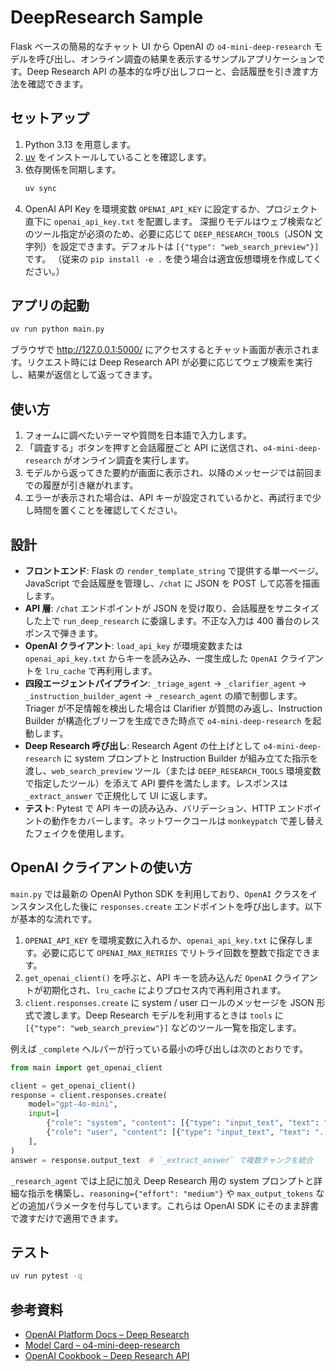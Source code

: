 # DeepResearch Sample

Flask ベースの簡易的なチャット UI から OpenAI の `o4-mini-deep-research` モデルを呼び出し、オンライン調査の結果を表示するサンプルアプリケーションです。Deep Research API の基本的な呼び出しフローと、会話履歴を引き渡す方法を確認できます。

## セットアップ

1. Python 3.13 を用意します。
2. [uv](https://docs.astral.sh/uv/) をインストールしていることを確認します。
3. 依存関係を同期します。
   ```bash
   uv sync
   ```
4. OpenAI API Key を環境変数 `OPENAI_API_KEY` に設定するか、プロジェクト直下に `openai_api_key.txt` を配置します。
   深掘りモデルはウェブ検索などのツール指定が必須のため、必要に応じて `DEEP_RESEARCH_TOOLS`（JSON 文字列）を設定できます。デフォルトは `[{"type": "web_search_preview"}]` です。
   （従来の `pip install -e .` を使う場合は適宜仮想環境を作成してください。）

## アプリの起動

```bash
uv run python main.py
```

ブラウザで <http://127.0.0.1:5000/> にアクセスするとチャット画面が表示されます。リクエスト時には Deep Research API が必要に応じてウェブ検索を実行し、結果が返信として返ってきます。

## 使い方

1. フォームに調べたいテーマや質問を日本語で入力します。
2. 「調査する」ボタンを押すと会話履歴ごと API に送信され、`o4-mini-deep-research` がオンライン調査を実行します。
3. モデルから返ってきた要約が画面に表示され、以降のメッセージでは前回までの履歴が引き継がれます。
4. エラーが表示された場合は、API キーが設定されているかと、再試行まで少し時間を置くことを確認してください。

## 設計

- **フロントエンド**: Flask の `render_template_string` で提供する単一ページ。JavaScript で会話履歴を管理し、`/chat` に JSON を POST して応答を描画します。
- **API 層**: `/chat` エンドポイントが JSON を受け取り、会話履歴をサニタイズした上で `run_deep_research` に委譲します。不正な入力は 400 番台のレスポンスで弾きます。
- **OpenAI クライアント**: `load_api_key` が環境変数または `openai_api_key.txt` からキーを読み込み、一度生成した `OpenAI` クライアントを `lru_cache` で再利用します。
- **四段エージェントパイプライン**: `_triage_agent` → `_clarifier_agent` → `_instruction_builder_agent` → `_research_agent` の順で制御します。Triager が不足情報を検出した場合は Clarifier が質問のみ返し、Instruction Builder が構造化ブリーフを生成できた時点で `o4-mini-deep-research` を起動します。
- **Deep Research 呼び出し**: Research Agent の仕上げとして `o4-mini-deep-research` に system プロンプトと Instruction Builder が組み立てた指示を渡し、`web_search_preview` ツール（または `DEEP_RESEARCH_TOOLS` 環境変数で指定したツール）を添えて API 要件を満たします。レスポンスは `_extract_answer` で正規化して UI に返します。
- **テスト**: Pytest で API キーの読み込み、バリデーション、HTTP エンドポイントの動作をカバーします。ネットワークコールは `monkeypatch` で差し替えたフェイクを使用します。

## OpenAI クライアントの使い方

`main.py` では最新の OpenAI Python SDK を利用しており、`OpenAI` クラスをインスタンス化した後に `responses.create` エンドポイントを呼び出します。以下が基本的な流れです。

1. `OPENAI_API_KEY` を環境変数に入れるか、`openai_api_key.txt` に保存します。必要に応じて `OPENAI_MAX_RETRIES` でリトライ回数を整数で指定できます。
2. `get_openai_client()` を呼ぶと、API キーを読み込んだ `OpenAI` クライアントが初期化され、`lru_cache` によりプロセス内で再利用されます。
3. `client.responses.create` に system / user ロールのメッセージを JSON 形式で渡します。Deep Research モデルを利用するときは `tools` に `[{"type": "web_search_preview"}]` などのツール一覧を指定します。

例えば `_complete` ヘルパーが行っている最小の呼び出しは次のとおりです。

```python
from main import get_openai_client

client = get_openai_client()
response = client.responses.create(
    model="gpt-4o-mini",
    input=[
        {"role": "system", "content": [{"type": "input_text", "text": "..."}]},
        {"role": "user", "content": [{"type": "input_text", "text": "..."}]},
    ],
)
answer = response.output_text  # `_extract_answer` で複数チャンクを統合
```

`_research_agent` では上記に加え Deep Research 用の system プロンプトと詳細な指示を構築し、`reasoning={"effort": "medium"}` や `max_output_tokens` などの追加パラメータを付与しています。これらは OpenAI SDK にそのまま辞書で渡すだけで適用できます。

## テスト

```bash
uv run pytest -q
```

## 参考資料
- [OpenAI Platform Docs – Deep Research](https://platform.openai.com/docs/guides/deep-research)
- [Model Card – o4-mini-deep-research](https://platform.openai.com/docs/models/o4-mini-deep-research)
- [OpenAI Cookbook – Deep Research API](https://cookbook.openai.com/examples/deep_research_api/introduction_to_deep_research_api_agents)
